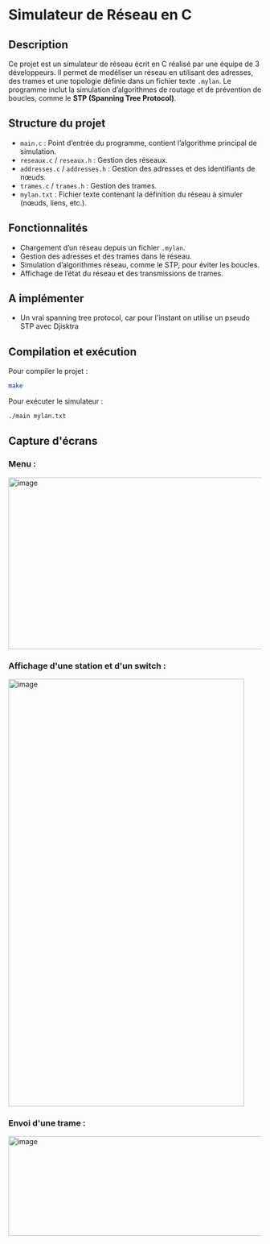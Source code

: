 # Simulateur de Réseau en C


## Description

Ce projet est un simulateur de réseau écrit en C réalisé par une équipe de 3 développeurs. Il permet de modéliser un réseau en utilisant des adresses, des trames et une topologie définie dans un fichier texte `.mylan`. Le programme inclut la simulation d’algorithmes de routage et de prévention de boucles, comme le **STP (Spanning Tree Protocol)**.

## Structure du projet

* `main.c` : Point d’entrée du programme, contient l’algorithme principal de simulation.
* `reseaux.c` / `reseaux.h` : Gestion des réseaux.
* `addresses.c` / `addresses.h` : Gestion des adresses et des identifiants de nœuds.
* `trames.c` / `trames.h` : Gestion des trames.
* `mylan.txt` : Fichier texte contenant la définition du réseau à simuler (nœuds, liens, etc.).

## Fonctionnalités

* Chargement d’un réseau depuis un fichier `.mylan`.
* Gestion des adresses et des trames dans le réseau.
* Simulation d’algorithmes réseau, comme le STP, pour éviter les boucles.
* Affichage de l’état du réseau et des transmissions de trames.

## A implémenter
* Un vrai spanning tree protocol, car pour l'instant on utilise un pseudo STP avec Djisktra

## Compilation et exécution

Pour compiler le projet :

```bash
make
```

Pour exécuter le simulateur :

```bash
./main mylan.txt
```

## Capture d'écrans
### Menu : 
<img width="951" height="341" alt="image" src="https://github.com/user-attachments/assets/6dd11e28-9eda-4cbf-a3da-e936c59506ae" />

### Affichage d'une station et d'un switch : 
<img width="469" height="849" alt="image" src="https://github.com/user-attachments/assets/5fb8b5d0-6185-40f3-9fe0-4497742a5d08" />

### Envoi d'une trame : 
<img width="891" height="198" alt="image" src="https://github.com/user-attachments/assets/06153c96-ca4b-4f89-a04d-5c8f16b11b36" />






